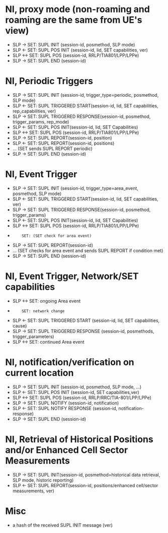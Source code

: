 # NI, proxy mode (non-roaming and roaming are the same from UE's view)
* SLP ->  SET: SUPL INIT (session-id, posmethod, SLP mode)
* SLP <-  SET: SUPL POS INIT (session-id, lid, SET capabilities, ver)
* SLP <-> SET: SUPL POS (session-id, RRLP/TIA801/LPP/LPPe)
* SLP ->  SET: SUPL END (session-id)

# NI, Periodic Triggers
* SLP ->  SET: SUPL INIT (session-id, trigger_type=periodic, posmethod, SLP mode)
* SLP <-  SET: SUPL TRIGGERED START(session-id, lid, SET capabilities, rep_capabilities, ver)
* SLP ->  SET: SUPL TRIGGERED RESPONSE(session-id, posmethod, trigger_params, rep_mode)
* SLP <-  SET: SUPL POS INIT(session-id, lid, SET Capabilities)
* SLP <-> SET: SUPL POS (session-id, RRLP/TIA801/LPP/LPPe)
* SLP ->  SET: SUPL REPORT(session-id, position)
* SLP <-  SET: SUPL REPORT(session-id, positions)
* ... (SET sends SUPL REPORT periodic)
* SLP ->  SET: SUPL END (session-id)

# NI, Event Trigger
* SLP ->  SET: SUPL INIT (session-id, trigger_type=area_event, posmethod, SLP mode)
* SLP <-  SET: SUPL TRIGGERED START(session-id, lid, SET capabilities, ver)
* SLP ->  SET: SUPL TRIGGERED RESPONSE(session-id, posmethod, trigger_params)
* SLP <-  SET: SUPL POS INIT(session-id, lid, SET Capabilities)
* SLP <-> SET: SUPL POS (session-id, RRLP/TIA801/LPP/LPPe)
*         SET: (SET check for area event)
* SLP ->  SET: SUPL REPORT(session-id)
* ... (SET checks for area event and sends SUPL REPORT if condition met)
* SLP ->  SET: SUPL END (session-id)

# NI, Event Trigger, Network/SET capabilities
* SLP <-> SET: ongoing Area event
*         SET: network change
* SLP <-  SET: SUPL TRIGGERED START (session-id, lid, SET capabilities, cause)
* SLP ->  SET: SUPL TRIGGERED RESPONSE (session-id, posmethods, trigger_parameters)
* SLP <-> SET: continued Area event


# NI, notification/verification on current location
* SLP ->  SET: SUPL INIT (session-id, posmethod, SLP mode, ...)
* SLP <-  SET: SUPL POS INIT (session-id, SET capabilities,ver)
* SLP <-> SET: SUPL POS (session-id, RRLP/RRC/TIA-801/LPP/LPPe)
* SLP ->  SET: SUPL NOTIFY (session-id, notification)
* SLP <-  SET: SUPL NOTIFY RESPONSE (session-id, notification-response)
* SLP ->  SET: SUPL END (session-id)

# NI, Retrieval of Historical Positions and/or Enhanced Cell Sector Measurements
* SLP ->  SET: SUPL INIT(session-id, posmethod=historical data retrieval, SLP mode, historic reporting)
* SLP <-  SET: SUPL REPORT(session-id, positions/enhanced cell/sector measurements, ver)


# Misc
* a hash of the received SUPL INIT message (ver)
